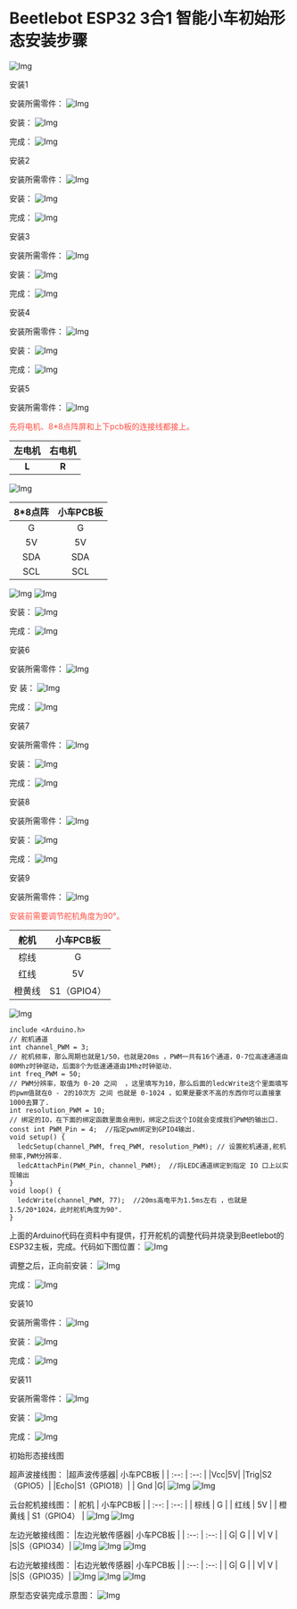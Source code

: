 # Beetlebot ESP32 3合1 智能小车初始形态安装步骤
![Img](/media/img-20230403160548.png)

 安装1

安装所需零件：
![Img](/media/img-20230403160628.png)

安装：
![Img](/media/img-20230403160639.png)

完成：
![Img](/media/img-20230403160651.png)

 安装2

安装所需零件：
![Img](/media/img-20230403160715.png)

安装：
![Img](/media/img-20230403160726.png)

完成：
![Img](/media/img-20230403160738.png)

 安装3

安装所需零件：
![Img](/media/img-20230403160945.png)

安装：
![Img](/media/img-20230403160957.png)

完成：
![Img](/media/img-20230403161008.png)

 安装4

安装所需零件：
![Img](/media/img-20230403161032.png)

安装：
![Img](/media/img-20230403161044.png)

完成：
![Img](/media/img-20230403161056.png)

 安装5

安装所需零件：
![Img](/media/img-20230403161121.png)

<span style="color: rgb(255, 76, 65);">先将电机、8*8点阵屏和上下pcb板的连接线都接上。</span>

|左电机|右电机|
| :--: | :--: |
|**L**|**R**|

![Img](/media/img-20230508105400.png)

|8*8点阵|小车PCB板|
| :--: | :--: |
|G|G|
|5V|5V|
|SDA|SDA|
|SCL|SCL|
![Img](/media/img-20230508111302.png)
![Img](/media/img-20230508105414.png)

安装：
![Img](/media/img-20230508112106.png)

完成：
![Img](/media/img-20230403161648.png)

 安装6

安装所需零件：
![Img](/media/img-20230403161716.png)

安 装：
![Img](/media/img-20230403161733.png)

完成：
![Img](/media/img-20230403161752.png)

 安装7

安装所需零件：
![Img](/media/img-20230403161815.png)

安装：
![Img](/media/img-20230403162348.png)

完成：
![Img](/media/img-20230403162403.png)

 安装8

安装所需零件：
![Img](/media/img-20230403162701.png)

安装：
![Img](/media/img-20230403162930.png)

完成：
![Img](/media/img-20230403162721.png)

 安装9

安装所需零件：
![Img](/media/img-20230403163656.png)

<span style="color: rgb(255, 76, 65);">安装前需要调节舵机角度为90°。</span>

|舵机|小车PCB板|
| :--: | :--: |
|棕线| G |
| 红线 | 5V |
| 橙黄线 | S1（GPIO4）|
![Img](/media/img-20230508091835.png)

```
include <Arduino.h>
// 舵机通道 
int channel_PWM = 3;  
// 舵机频率，那么周期也就是1/50，也就是20ms ，PWM一共有16个通道，0-7位高速通道由80Mhz时钟驱动，后面8个为低速通道由1Mhz时钟驱动.
int freq_PWM = 50;   
// PWM分辨率，取值为 0-20 之间  ，这里填写为10，那么后面的ledcWrite这个里面填写的pwm值就在0 - 2的10次方 之间 也就是 0-1024 ，如果是要求不高的东西你可以直接拿1000去算了.
int resolution_PWM = 10;   
// 绑定的IO，在下面的绑定函数里面会用到，绑定之后这个IO就会变成我们PWM的输出口.
const int PWM_Pin = 4;  //指定pwm绑定到GPIO4输出.
void setup() {
  ledcSetup(channel_PWM, freq_PWM, resolution_PWM); // 设置舵机通道,舵机频率,PWM分辨率.
  ledcAttachPin(PWM_Pin, channel_PWM);  //将LEDC通道绑定到指定 IO 口上以实现输出
}
void loop() {
  ledcWrite(channel_PWM, 77);  //20ms高电平为1.5ms左右 ，也就是1.5/20*1024，此时舵机角度为90°.
}

```
上面的Arduino代码在资料中有提供，打开舵机的调整代码并烧录到Beetlebot的ESP32主板，完成。代码如下图位置：
![Img](/media/img-20230425083450.png)

调整之后，正向前安装：
![Img](/media/img-20230403164300.png)

完成：
![Img](/media/img-20230403164312.png)

 安装10

安装所需零件：
![Img](/media/img-20230403164357.png)

安装：
![Img](/media/img-20230403164606.png)

完成：
![Img](/media/img-20230403164628.png)

 安装11

安装所需零件：
![Img](/media/img-20230403164712.png)

安装：
![Img](/media/img-20230403164750.png)

完成：
![Img](/media/img-20230403164808.png)

 初始形态接线图

超声波接线图：
|超声波传感器| 小车PCB板 |
| :--: | :--: |
|Vcc|5V|
|Trig|S2（GPIO5）|
|Echo|S1（GPIO18）|
| Gnd |G|
![Img](/media/img-20230508100004.png)
![Img](/media/img-20230505145136.jpg)

云台舵机接线图：
| 舵机 | 小车PCB板 |
| :--: | :--: |
| 棕线 | G |
| 红线 | 5V |
| 橙黄线 | S1（GPIO4） |
![Img](/media/img-20230508091835.png)
![Img](/media/img-20230505145537.jpg)

左边光敏接线图：
|左边光敏传感器| 小车PCB板 |
| :--: | :--: |
| G| G |
| V| V |
|S|S（GPIO34）|
![Img](/media/img-20230508101203.png)
![Img](/media/img-20230505150208.png)
![Img](/media/img-20230505150639.jpg)

右边光敏接线图：
|右边光敏传感器| 小车PCB板 |
| :--: | :--: |
| G| G |
| V| V |
|S|S（GPIO35）|
![Img](/media/img-20230508101729.png)
![Img](/media/img-20230505151028.jpg)
![Img](/media/img-20230505151526.jpg)

 原型态安装完成示意图：
![Img](/media/img-20230506135431.png)






